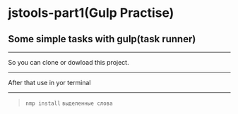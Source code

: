 # jstools-part1(Gulp Practise)
## Some simple tasks with gulp(task runner)
***
So you can clone or dowload this project.
***
After that use in yor terminal
*** 
> `nmp install`
`выделенные слова`
